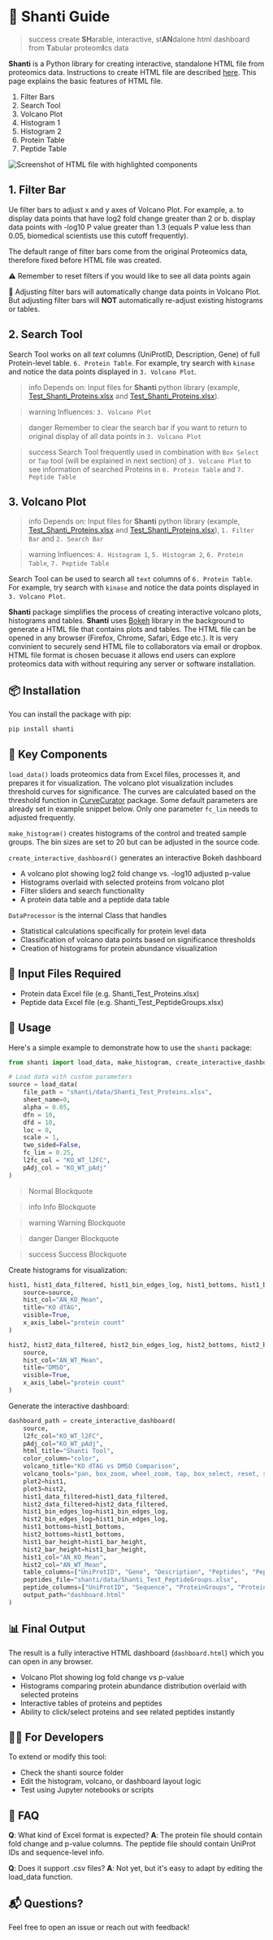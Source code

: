 # 🧘 Shanti Guide

>success create **SH**arable, interactive, st**AN**dalone html dashboard from **T**abular proteom**I**cs data

**Shanti** is a Python library for creating interactive, standalone HTML file from proteomics data. Instructions to create HTML file are described [here](https://pypi.org/project/shanti/). This page explains the basic features of HTML file.

1. Filter Bars 
2. Search Tool
3. Volcano Plot
4. Histogram 1
5. Histogram 2
6. Protein Table
7. Peptide Table

![Screenshot of HTML file with highlighted components](https://github.com/nara3m/shanti/raw/refs/heads/main/img/components.png)

## 1. Filter Bar

Ue filter bars to adjust x and y axes of Volcano Plot. For example, a. to display data points that have log2 fold change greater than 2 or b. display data points with -log10 P value greater than 1.3 (equals P value less than 0.05, biomedical scientists use this cutoff frequently).

The default range of filter bars come from the original Proteomics data, therefore fixed before HTML file was created.

⚠️ Remember to reset filters if you would like to see all data points again

📝 Adjusting filter bars will automatically change data points in Volcano Plot. But adjusting filter bars will **NOT** automatically re-adjust existing histograms or tables.

## 2. Search Tool

Search Tool works on all _text_ columns (UniProtID, Description, Gene) of full Protein-level table.  `6. Protein Table`. For example, try search with `kinase` and notice the data points displayed in `3. Volcano Plot`.

>info Depends on: Input files for **Shanti** python library (example, [Test_Shanti_Proteins.xlsx](https://github.com/nara3m/shanti/dklfgjasg.xlsx) and [Test_Shanti_Proteins.xlsx](https://github.com/nara3m/shanti/dklfgjasg.xlsx)).

>warning Influences: `3. Volcano Plot`


>danger Remember to clear the search bar if you want to return to original display of all data points in `3. Volcano Plot`

>success Search Tool frequently used in combination with `Box Select` or `Tap` tool (will be explained in next section) of `3. Volcano Plot` to see information of searched Proteins in `6. Protein Table` and `7. Peptide Table`

## 3. Volcano Plot

>info Depends on: Input files for **Shanti** python library (example, [Test_Shanti_Proteins.xlsx](https://github.com/nara3m/shanti/dklfgjasg.xlsx) and [Test_Shanti_Proteins.xlsx](https://github.com/nara3m/shanti/dklfgjasg.xlsx)), `1. Filter Bar` and `2. Search Bar`

>warning Influences: `4. Histogram 1`, `5. Histogram 2`, `6. Protein Table`, `7. Peptide Table`

Search Tool can be used to search all `text` columns of `6. Protein Table`. For example, try search with `kinase` and notice the data points displayed in `3. Volcano Plot`.

**Shanti** package simplifies the process of creating interactive volcano plots, histograms and tables. **Shanti** uses [Bokeh](https://bokeh.org) library in the background to generate a HTML file that contains plots and tables. The HTML file can be opened in any browser (Firefox, Chrome, Safari, Edge etc.). It is very convinient to securely send HTML file to collaborators via email or dropbox. HTML file format is chosen becuase it allows end users can explore proteomics data with without requiring any server or software installation.

## 📦 Installation

You can install the package with pip:

```bash
pip install shanti
```

## 🚀 Key Components

`load_data()` loads proteomics data from Excel files, processes it, and prepares it for visualization. The volcano plot visualization includes threshold curves for significance. The curves are calculated based on the threshold function in [CurveCurator](https://github.com/kusterlab/curve_curator) package. Some default parameters are already set in example snippet below. Only one parameter `fc_lim` needs to adjusted frequently.

`make_histogram()` creates histograms of the control and treated sample groups. The bin sizes are set to 20 but can be adjusted in the source code.

`create_interactive_dashboard()` generates an interactive Bokeh dashboard

- A volcano plot showing log2 fold change vs. -log10 adjusted p-value
- Histograms overlaid with selected proteins from volcano plot
- Filter sliders and search functionality
- A protein data table and a peptide data table

`DataProcessor` is the internal Class that handles

- Statistical calculations specifically for protein level data
- Classification of volcano data points based on significance thresholds
- Creation of histograms for protein abundance visualization

## 📂 Input Files Required
- Protein data Excel file (e.g. Shanti_Test_Proteins.xlsx)
- Peptide data Excel file (e.g. Shanti_Test_PeptideGroups.xlsx)

## 🧪 Usage

Here's a simple example to demonstrate how to use the `shanti` package:

```python
from shanti import load_data, make_histogram, create_interactive_dashboard

# Load data with custom parameters
source = load_data(
    file_path = "shanti/data/Shanti_Test_Proteins.xlsx",
    sheet_name=0,
    alpha = 0.05,
    dfn = 10,
    dfd = 10,
    loc = 0,
    scale = 1,
    two_sided=False,
    fc_lim = 0.25,
    l2fc_col = "KO_WT_l2FC",
    pAdj_col = "KO_WT_pAdj"
)
```
> Normal Blockquote

>info Info Blockquote

>warning Warning Blockquote

>danger Danger Blockquote

>success Success Blockquote

Create histograms for visualization:

```python
hist1, hist1_data_filtered, hist1_bin_edges_log, hist1_bottoms, hist1_bar_height = make_histogram(
    source=source,
    hist_col="AN_KO_Mean",
    title="KO dTAG",
    visible=True,
    x_axis_label="protein count"
)

hist2, hist2_data_filtered, hist2_bin_edges_log, hist2_bottoms, hist2_bar_height = make_histogram(
    source,
    hist_col="AN_WT_Mean",
    title="DMSO",
    visible=True,
    x_axis_label="protein count"
)
```

Generate the interactive dashboard:

```python
dashboard_path = create_interactive_dashboard(
    source,
    l2fc_col="KO_WT_l2FC",
    pAdj_col="KO_WT_pAdj",
    html_title="Shanti Tool",
    color_column="color",
    volcano_title="KO dTAG vs DMSO Comparison",
    volcano_tools="pan, box_zoom, wheel_zoom, tap, box_select, reset, save",
    plot2=hist1,
    plot3=hist2,
    hist1_data_filtered=hist1_data_filtered,
    hist2_data_filtered=hist2_data_filtered,
    hist1_bin_edges_log=hist1_bin_edges_log,
    hist2_bin_edges_log=hist1_bin_edges_log,
    hist1_bottoms=hist1_bottoms,
    hist2_bottoms=hist1_bottoms,
    hist1_bar_height=hist1_bar_height,
    hist2_bar_height=hist1_bar_height,
    hist1_col="AN_KO_Mean",
    hist2_col="AN_WT_Mean",
    table_columns=["UniProtID", "Gene", "Description", "Peptides", "PeptidesU", "PSMs"],
    peptides_file="shanti/data/Shanti_Test_PeptideGroups.xlsx",
    peptide_columns=["UniProtID", "Sequence", "ProteinGroups", "Proteins", "PSMs", "Position", "MissedCleavages", "QuanInfo"],
    output_path="dashboard.html"
)
```

## 📊 Final Output

The result is a fully interactive HTML dashboard (`dashboard.html`) which you can open in any browser.

- Volcano Plot showing log fold change vs p-value
- Histograms comparing protein abundance distribution overlaid with selected proteins
- Interactive tables of proteins and peptides
- Ability to click/select proteins and see related peptides instantly

## 🧑‍💻 For Developers
To extend or modify this tool:

- Check the shanti source folder
- Edit the histogram, volcano, or dashboard layout logic
- Test using Jupyter notebooks or scripts

## 🙋 FAQ
**Q**: What kind of Excel format is expected?
**A**: The protein file should contain fold change and p-value columns. The peptide file should contain UniProt IDs and sequence-level info.

**Q**: Does it support .csv files?
**A**: Not yet, but it's easy to adapt by editing the load_data function.

## 📬 Questions?
Feel free to open an issue or reach out with feedback!
